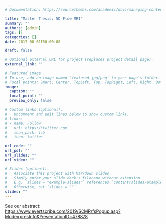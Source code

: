 ```yaml
---
# Documentation: https://sourcethemes.com/academic/docs/managing-content/

title: "Master Thesis: 5D Flow MRI"
summary: ""
authors: [admin]
tags: []
categories: []
date: 2017-08-01T00:00:00

draft: false

# Optional external URL for project (replaces project detail page).
external_link: ""

# Featured image
# To use, add an image named `featured.jpg/png` to your page's folder.
# Focal points: Smart, Center, TopLeft, Top, TopRight, Left, Right, BottomLeft, Bottom, BottomRight.
image:
  caption: ""
  focal_point: ""
  preview_only: false

# Custom links (optional).
#   Uncomment and edit lines below to show custom links.
# links:
# - name: Follow
#   url: https://twitter.com
#   icon_pack: fab
#   icon: twitter

url_code: ""
url_pdf: ""
url_slides: ""
url_video: ""

# Slides (optional).
#   Associate this project with Markdown slides.
#   Simply enter your slide deck's filename without extension.
#   E.g. `slides = "example-slides"` references `content/slides/example-slides.md`.
#   Otherwise, set `slides = ""`.
slides: ""
---
```



See our abstract:  
https://www.eventscribe.com/2019/SCMR/fsPopup.asp?Mode=presInfo&PresentationID=478828
